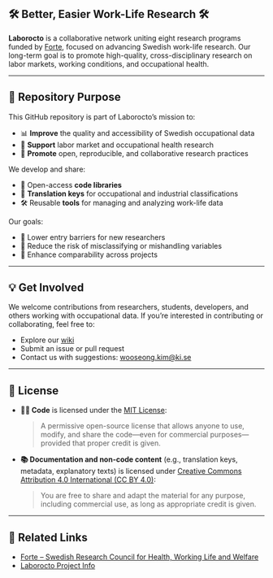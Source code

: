 ## 🛠️ Better, Easier Work-Life Research 🛠️

**Laborocto** is a collaborative network uniting eight research programs funded by [Forte](https://forte.se), focused on advancing Swedish work-life research. 
Our long-term goal is to promote high-quality, cross-disciplinary research on labor markets, working conditions, and occupational health.

---

## 🎯 Repository Purpose

This GitHub repository is part of Laborocto’s mission to:

- 📊 **Improve** the quality and accessibility of Swedish occupational data
- 🔎 **Support** labor market and occupational health research
- 🤝 **Promote** open, reproducible, and collaborative research practices

We develop and share:

- 🧰 Open-access **code libraries**
- 🧭 **Translation keys** for occupational and industrial classifications
- 🛠️ Reusable **tools** for managing and analyzing work-life data

Our goals:

- 🚀 Lower entry barriers for new researchers  
- 🧮 Reduce the risk of misclassifying or mishandling variables  
- 🔗 Enhance comparability across projects

---

## 💡 Get Involved

We welcome contributions from researchers, students, developers, and others working with occupational data. If you’re interested in contributing or collaborating, feel free to:

- Explore our [wiki](https://github.com/Laborocto/laborocto/wiki)
- Submit an issue or pull request
- Contact us with suggestions: wooseong.kim@ki.se

---

## 📄 License

- **🧑‍💻 Code** is licensed under the [MIT License](LICENSE):
  > A permissive open-source license that allows anyone to use, modify, and share the code—even for commercial purposes—provided that proper credit is given.

- **📚 Documentation and non-code content** (e.g., translation keys, metadata, explanatory texts) is licensed under [Creative Commons Attribution 4.0 International (CC BY 4.0)](https://creativecommons.org/licenses/by/4.0/):
  > You are free to share and adapt the material for any purpose, including commercial use, as long as appropriate credit is given.

---

## 🔗 Related Links

- [Forte – Swedish Research Council for Health, Working Life and Welfare](https://forte.se)
- [Laborocto Project Info](https://www.su.se/english/research/research-projects/laborocto)



